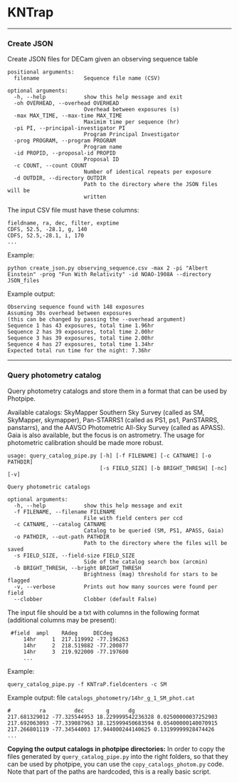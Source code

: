 # KNTrap

---
### Create JSON

Create JSON files for DECam given an observing sequence table
```
positional arguments:
  filename              Sequence file name (CSV)

optional arguments:
  -h, --help            show this help message and exit
  -oh OVERHEAD, --overhead OVERHEAD
                        Overhead between exposures (s)
  -max MAX_TIME, --max-time MAX_TIME
                        Maximim time per sequence (hr)
  -pi PI, --principal-investigator PI
                        Program Principal Investigator
  -prog PROGRAM, --program PROGRAM
                        Program name
  -id PROPID, --proposal-id PROPID
                        Proposal ID
  -c COUNT, --count COUNT
                        Number of identical repeats per exposure
  -d OUTDIR, --directory OUTDIR
                        Path to the directory where the JSON files will be
                        written
```

The input CSV file must have these columns:
```
fieldname, ra, dec, filter, exptime
CDFS, 52.5, -28.1, g, 140
CDFS, 52.5,-28.1, i, 170
...
```

Example:
```
python create_json.py observing_sequence.csv -max 2 -pi "Albert Einstein" -prog "Fun With Relativity" -id NOAO-1908A --directory JSON_files
```

Example output:
```
Observing sequence found with 148 exposures
Assuming 30s overhead between exposures
(this can be changed by passing the --overhead argument)
Sequence 1 has 43 exposures, total time 1.96hr
Sequence 2 has 39 exposures, total time 2.00hr
Sequence 3 has 39 exposures, total time 2.00hr
Sequence 4 has 27 exposures, total time 1.34hr
Expected total run time for the night: 7.36hr
```

---
### Query photometry catalog
Query photometry catalogs and store them in a format that can be used by Photpipe. <br>

Available catalogs: SkyMapper Southern Sky Survey (called as SM, SkyMapper, skymapper), Pan-STARRS1 (called as PS1, ps1, PanSTARRS, panstarrs), and the AAVSO Photometric All-Sky Survey (called as APASS).
Gaia is also available, but the focus is on astrometry. The usage for photometric calibration should be made more robust.

```
usage: query_catalog_pipe.py [-h] [-f FILENAME] [-c CATNAME] [-o PATHDIR]
                             [-s FIELD_SIZE] [-b BRIGHT_THRESH] [-nc] [-v]

Query photometric catalogs

optional arguments:
  -h, --help            show this help message and exit
  -f FILENAME, --filename FILENAME
                        File with field centers per ccd
  -c CATNAME, --catalog CATNAME
                        Catalog to be queried (SM, PS1, APASS, Gaia)
  -o PATHDIR, --out-path PATHDIR
                        Path to the directory where the files will be saved
  -s FIELD_SIZE, --field-size FIELD_SIZE
                        Side of the catalog search box (arcmin)
  -b BRIGHT_THRESH, --bright BRIGHT_THRESH
                        Brightness (mag) threshold for stars to be flagged
  -v, --verbose         Prints out how many sources were found per field
  --clobber             Clobber (default False)
```

The input file should be a txt with columns in the following format (additional columns may be present):
```
 #field  ampl    RAdeg     DECdeg
     14hr     1  217.119992 -77.196263
     14hr     2  218.519882 -77.200877
     14hr     3  219.922000 -77.197600
     ...
```

Example:

```
query_catalog_pipe.py -f KNTraP.fieldcenters -c SM
```

Example output: file `catalogs_photometry/14hr_g_1_SM_phot.cat`
```
#         ra         dec       g      dg
217.681329012 -77.325544953 18.229999542236328 0.02500000037252903
217.692063093 -77.339087963 18.125999450683594 0.05400000140070915
217.266801119 -77.34544003 17.944000244140625 0.13199999928474426
...
```

**Copying the output catalogs in photpipe directories:** In order to copy the files generated by `query_catalog_pipe.py` into the right folders, so that they can be used by photpipe, you can use the `copy_catalogs_photom.py` code. Note that part of the paths are hardcoded, this is a really basic script.
